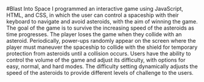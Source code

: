 #Blast Into Space
I programmed an interactive game using JavaScript, HTML, and CSS, in which the user can control a spaceship with their keyboard to navigate and avoid asteroids, with the aim of winning the game. The goal of the game is to survive the increasing speed of the asteroids as time progresses. The player loses the game when they collide with an asteroid. Periodically, power-ups randomly appear on the screen where the player must maneuver the spaceship to collide with the shield for temporary protection from asteroids until a collision occurs.
Users have the ability to control the volume of the game and adjust its difficulty, with options for easy, normal, and hard modes. The difficulty setting dynamically adjusts the speed of the asteroids to provide different levels of challenge to the users.
